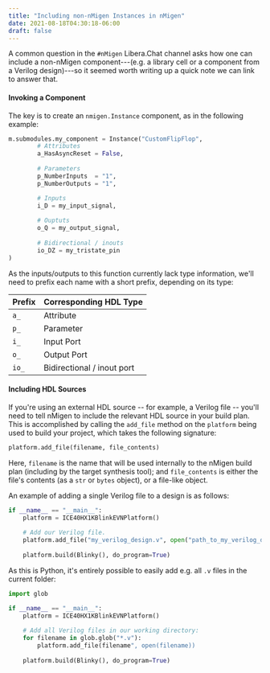 ```yaml
---
title: "Including non-nMigen Instances in nMigen"
date: 2021-08-18T04:30:18-06:00
draft: false
---
```


A common question in the `#nMigen` Libera.Chat channel asks how one can include a non-nMigen component---(e.g. a library cell or a component from a Verilog design)---so it seemed worth writing up a quick note we can link to answer  that.

#### Invoking a Component

The key is to create an `nmigen.Instance` component, as in the following example:

```python
m.submodules.my_component = Instance("CustomFlipFlop",
		# Attributes
		a_HasAsyncReset = False,
		
		# Parameters
		p_NumberInputs  = "1",
		p_NumberOutputs = "1",

		# Inputs
		i_D = my_input_signal,
		
		# Ouptuts
		o_Q = my_output_signal,
		
		# Bidirectional / inouts
		io_DZ = my_tristate_pin
)
```

As the inputs/outputs to this function currently lack type information, we'll need to prefix each name with a short prefix, depending on its type:

| Prefix | Corresponding HDL Type     |
|:-------|:---------------------------|
| `a_`   | Attribute                  |
| `p_`   | Parameter                  | 
| `i_`   | Input Port                 |
| `o_`   | Output Port                |
| `io_`  | Bidirectional / inout port |

#### Including HDL Sources

If you're using an external HDL source -- for example, a Verilog file -- you'll need to tell nMigen to include the relevant HDL source in your build plan. This is accomplished by calling the `add_file` method on the `platform` being used to  build your project, which takes the following signature:

```py
platform.add_file(filename, file_contents)
```

Here, `filename` is the name that will be used internally to the nMigen build plan (including by the target synthesis tool); and `file_contents` is either the file's contents (as a `str` or `bytes` object), or a file-like object.

An example of adding a single Verilog file to a design is as follows:

```py
if __name__ == "__main__":
    platform = ICE40HX1KBlinkEVNPlatform()
    
    # Add our Verilog file.
    platform.add_file("my_verilog_design.v", open("path_to_my_verilog_design.v"))
    
    platform.build(Blinky(), do_program=True)
```

As this is Python, it's entirely possible to easily add e.g. all `.v` files in the current folder:

```py
import glob

if __name__ == "__main__":
    platform = ICE40HX1KBlinkEVNPlatform()
    
    # Add all Verilog files in our working directory:
    for filename in glob.glob("*.v"): 
        platform.add_file(filename", open(filename))
    
    platform.build(Blinky(), do_program=True)
```
